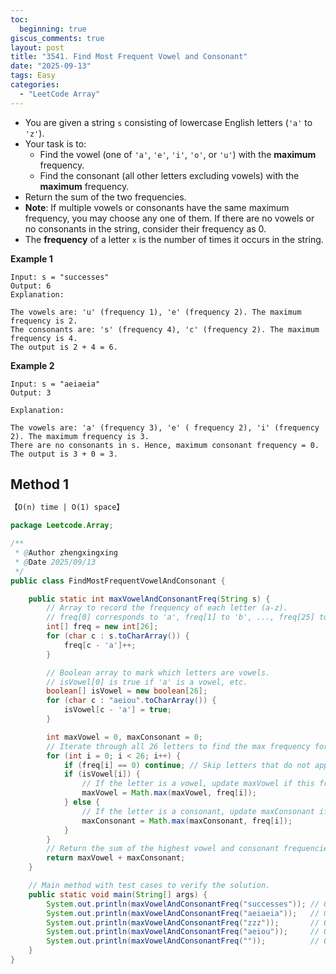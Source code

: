 ```yaml
---
toc:
  beginning: true
giscus_comments: true
layout: post
title: "3541. Find Most Frequent Vowel and Consonant"
date: "2025-09-13"
tags: Easy
categories:
  - "LeetCode Array"
---
```



- You are given a string `s` consisting of lowercase English letters (`'a'` to `'z'`).
- Your task is to:
  - Find the vowel (one of `'a'`, `'e'`, `'i'`, `'o'`, or `'u'`) with the **maximum** frequency.
  - Find the consonant (all other letters excluding vowels) with the **maximum** frequency.
- Return the sum of the two frequencies.
- **Note**: If multiple vowels or consonants have the same maximum frequency, you may choose any one of them. If there are no vowels or no consonants in the string, consider their frequency as 0.
- The **frequency** of a letter `x` is the number of times it occurs in the string.

**Example 1**

```
Input: s = "successes"
Output: 6
Explanation:

The vowels are: 'u' (frequency 1), 'e' (frequency 2). The maximum frequency is 2.
The consonants are: 's' (frequency 4), 'c' (frequency 2). The maximum frequency is 4.
The output is 2 + 4 = 6.
```

**Example 2**

```
Input: s = "aeiaeia"
Output: 3

Explanation:

The vowels are: 'a' (frequency 3), 'e' ( frequency 2), 'i' (frequency 2). The maximum frequency is 3.
There are no consonants in s. Hence, maximum consonant frequency = 0.
The output is 3 + 0 = 3.
```

## Method 1

```tex
【O(n) time | O(1) space】
```

```java
package Leetcode.Array;

/**
 * @Author zhengxingxing
 * @Date 2025/09/13
 */
public class FindMostFrequentVowelAndConsonant {

    public static int maxVowelAndConsonantFreq(String s) {
        // Array to record the frequency of each letter (a-z).
        // freq[0] corresponds to 'a', freq[1] to 'b', ..., freq[25] to 'z'.
        int[] freq = new int[26];
        for (char c : s.toCharArray()) {
            freq[c - 'a']++;
        }

        // Boolean array to mark which letters are vowels.
        // isVowel[0] is true if 'a' is a vowel, etc.
        boolean[] isVowel = new boolean[26];
        for (char c : "aeiou".toCharArray()) {
            isVowel[c - 'a'] = true;
        }

        int maxVowel = 0, maxConsonant = 0;
        // Iterate through all 26 letters to find the max frequency for vowels and consonants.
        for (int i = 0; i < 26; i++) {
            if (freq[i] == 0) continue; // Skip letters that do not appear in the string.
            if (isVowel[i]) {
                // If the letter is a vowel, update maxVowel if this frequency is higher.
                maxVowel = Math.max(maxVowel, freq[i]);
            } else {
                // If the letter is a consonant, update maxConsonant if this frequency is higher.
                maxConsonant = Math.max(maxConsonant, freq[i]);
            }
        }
        // Return the sum of the highest vowel and consonant frequencies.
        return maxVowel + maxConsonant;
    }

    // Main method with test cases to verify the solution.
    public static void main(String[] args) {
        System.out.println(maxVowelAndConsonantFreq("successes")); // Output: 6
        System.out.println(maxVowelAndConsonantFreq("aeiaeia"));   // Output: 3
        System.out.println(maxVowelAndConsonantFreq("zzz"));       // Output: 3
        System.out.println(maxVowelAndConsonantFreq("aeiou"));     // Output: 1
        System.out.println(maxVowelAndConsonantFreq(""));          // Output: 0
    }
}

```





